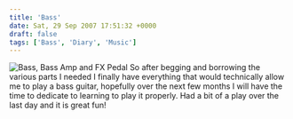 ```yaml
---
title: 'Bass'
date: Sat, 29 Sep 2007 17:51:32 +0000
draft: false
tags: ['Bass', 'Diary', 'Music']
---
```


![Bass, Bass Amp and FX Pedal](/uploads/2007/09/image023.jpg "Bass, Bass Amp and FX Pedal") So after begging and borrowing the various parts I needed I finally have everything that would technically allow me to play a bass guitar, hopefully over the next few months I will have the time to dedicate to learning to play it properly. Had a bit of a play over the last day and it is great fun!